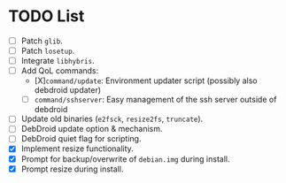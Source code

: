 # TODO List

- [ ] Patch `glib`.
- [ ] Patch `losetup`.
- [ ] Integrate `libhybris`.
- [ ] Add QoL commands:
  - [X]`command/update`: Environment updater script (possibly also debdroid updater)
  - [ ] `command/sshserver`: Easy management of the ssh server outside of debdroid
- [ ] Update old binaries  (`e2fsck`, `resize2fs`, `truncate`).
- [ ] DebDroid update option & mechanism.
- [ ] DebDroid quiet flag for scripting.
- [X] Implement resize functionality.
- [X] Prompt for backup/overwrite of `debian.img` during install.
- [X] Prompt resize during install.
